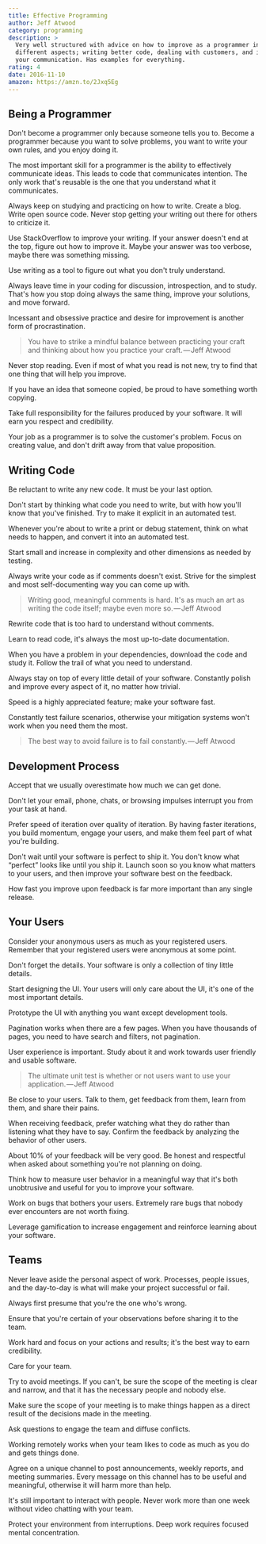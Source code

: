 ```yaml
---
title: Effective Programming
author: Jeff Atwood
category: programming
description: >
  Very well structured with advice on how to improve as a programmer in
  different aspects; writing better code, dealing with customers, and improving
  your communication. Has examples for everything.
rating: 4
date: 2016-11-10
amazon: https://amzn.to/2Jxq5Eg
---
```


## Being a Programmer

Don't become a programmer only because someone tells you to. Become a programmer
because you want to solve problems, you want to write your own rules, and you
enjoy doing it.

The most important skill for a programmer is the ability to effectively
communicate ideas. This leads to code that communicates intention. The only work
that's reusable is the one that you understand what it communicates.

Always keep on studying and practicing on how to write. Create a blog. Write
open source code. Never stop getting your writing out there for others to
criticize it.

Use StackOverflow to improve your writing. If your answer doesn't end at the
top, figure out how to improve it. Maybe your answer was too verbose, maybe
there was something missing.

Use writing as a tool to figure out what you don't truly understand.

Always leave time in your coding for discussion, introspection, and to study.
That's how you stop doing always the same thing, improve your solutions, and
move forward.

Incessant and obsessive practice and desire for improvement is another form of
procrastination.

> You have to strike a mindful balance between practicing your craft and
> thinking about how you practice your craft. — Jeff Atwood

Never stop reading. Even if most of what you read is not new, try to find that
one thing that will help you improve.

If you have an idea that someone copied, be proud to have something worth
copying.

Take full responsibility for the failures produced by your software. It will
earn you respect and credibility.

Your job as a programmer is to solve the customer's problem. Focus on creating
value, and don't drift away from that value proposition.

## Writing Code

Be reluctant to write any new code. It must be your last option.

Don't start by thinking what code you need to write, but with how you'll know
that you've finished. Try to make it explicit in an automated test.

Whenever you're about to write a print or debug statement, think on what needs
to happen, and convert it into an automated test.

Start small and increase in complexity and other dimensions as needed by
testing.

Always write your code as if comments doesn't exist. Strive for the simplest and
most self-documenting way you can come up with.

> Writing good, meaningful comments is hard. It's as much an art as writing the
> code itself; maybe even more so. — Jeff Atwood

Rewrite code that is too hard to understand without comments.

Learn to read code, it's always the most up-to-date documentation.

When you have a problem in your dependencies, download the code and study it.
Follow the trail of what you need to understand.

Always stay on top of every little detail of your software. Constantly polish
and improve every aspect of it, no matter how trivial.

Speed is a highly appreciated feature; make your software fast.

Constantly test failure scenarios, otherwise your mitigation systems won't work
when you need them the most.

> The best way to avoid failure is to fail constantly. — Jeff Atwood

## Development Process

Accept that we usually overestimate how much we can get done.

Don't let your email, phone, chats, or browsing impulses interrupt you from your
task at hand.

Prefer speed of iteration over quality of iteration. By having faster
iterations, you build momentum, engage your users, and make them feel part of
what you're building.

Don't wait until your software is perfect to ship it. You don't know what
“perfect” looks like until you ship it. Launch soon so you know what matters to
your users, and then improve your software best on the feedback.

How fast you improve upon feedback is far more important than any single
release.

## Your Users

Consider your anonymous users as much as your registered users. Remember that
your registered users were anonymous at some point.

Don't forget the details. Your software is only a collection of tiny little
details.

Start designing the UI. Your users will only care about the UI, it's one of the
most important details.

Prototype the UI with anything you want except development tools.

Pagination works when there are a few pages. When you have thousands of pages,
you need to have search and filters, not pagination.

User experience is important. Study about it and work towards user friendly and
usable software.

> The ultimate unit test is whether or not users want to use your
> application. — Jeff Atwood

Be close to your users. Talk to them, get feedback from them, learn from them,
and share their pains.

When receiving feedback, prefer watching what they do rather than listening what
they have to say. Confirm the feedback by analyzing the behavior of other users.

About 10% of your feedback will be very good. Be honest and respectful when
asked about something you're not planning on doing.

Think how to measure user behavior in a meaningful way that it's both
unobtrusive and useful for you to improve your software.

Work on bugs that bothers your users. Extremely rare bugs that nobody ever
encounters are not worth fixing.

Leverage gamification to increase engagement and reinforce learning about your
software.

## Teams

Never leave aside the personal aspect of work. Processes, people issues, and the
day-to-day is what will make your project successful or fail.

Always first presume that you're the one who's wrong.

Ensure that you're certain of your observations before sharing it to the team.

Work hard and focus on your actions and results; it's the best way to earn
credibility.

Care for your team.

Try to avoid meetings. If you can't, be sure the scope of the meeting is clear
and narrow, and that it has the necessary people and nobody else.

Make sure the scope of your meeting is to make things happen as a direct result
of the decisions made in the meeting.

Ask questions to engage the team and diffuse conflicts.

Working remotely works when your team likes to code as much as you do and gets
things done.

Agree on a unique channel to post announcements, weekly reports, and meeting
summaries. Every message on this channel has to be useful and meaningful,
otherwise it will harm more than help.

It's still important to interact with people. Never work more than one week
without video chatting with your team.

Protect your environment from interruptions. Deep work requires focused mental
concentration.
